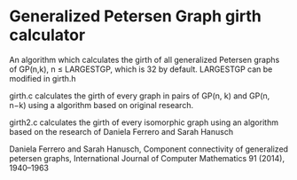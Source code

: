 # Generalized Petersen Graph girth calculator
An algorithm which calculates the girth of all generalized Petersen graphs of GP(n,k), n ≤ LARGESTGP, which is 32 by default. LARGESTGP can be modified in girth.h

girth.c calculates the girth of every graph in pairs of GP(n, k) and GP(n, n−k) using a algorithm based on original research.

girth2.c calculates the girth of every isomorphic graph using an algorithm based on the research of Daniela Ferrero and Sarah Hanusch

Daniela Ferrero and Sarah Hanusch, Component connectivity of generalized
petersen graphs, International Journal of Computer Mathematics 91 (2014),
1940–1963
